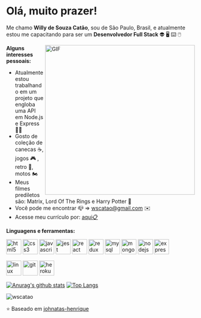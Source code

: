# Olá, muito prazer!

Me chamo **Willy de Souza Catão**, sou de São Paulo, Brasil,  e atualmente estou me capacitando para ser um **Desenvolvedor Full Stack**  :alien: :desktop_computer: :keyboard: :computer_mouse:

<img align="right" alt="GIF" src="https://media.giphy.com/media/gcZxPiUFzoHgA/giphy.gif" width="400px" />

**Alguns interesses pessoais:**

 - Atualmente estou trabalhando em um projeto que engloba uma API em
   Node.js e Express :office_worker:
 - Gosto de coleção de canecas :coffee:, jogos :video_game: , retro :older_man:, motos :motorcycle:
 - Meus filmes prediletos são: Matrix, Lord Of The Rings e Harry Potter :movie_camera:
 - Você pode me encontrar :mailbox_closed: => wscatao@gmail.com :envelope:
 - Acesse meu currículo por: <a href="https://gitconnected.com/wscatao/resume" target="_blank"> aqui:clipboard: </a> 
 
**Linguagens e ferramentas:**  

<p align="left">
  <img src="https://devicons.github.io/devicon/devicon.git/icons/html5/html5-original-wordmark.svg" alt="html5" width="40" height="40"/> 
  <img src="https://devicons.github.io/devicon/devicon.git/icons/css3/css3-original-wordmark.svg" alt="css3" width="40" height="40"/> 
  <img src="https://devicons.github.io/devicon/devicon.git/icons/javascript/javascript-original.svg" alt="javascript" width="40" height="40"/> 
  <img src="https://www.learnstorybook.com/intro-to-storybook/logo-jest.png" alt="jest" width="40" height="40" />
  <img src="https://devicons.github.io/devicon/devicon.git/icons/react/react-original-wordmark.svg" alt="react" width="40" height="40"/> 
  <img src="https://devicons.github.io/devicon/devicon.git/icons/redux/redux-original.svg" alt="redux" width="40" height="40"/> 
  <img src="https://devicons.github.io/devicon/devicon.git/icons/mysql/mysql-original-wordmark.svg" alt="mysql" width="40" height="40"/> 
  <img src="https://devicons.github.io/devicon/devicon.git/icons/mongodb/mongodb-original-wordmark.svg" alt="mongodb" width="40" height="40"/> 
  <img src="https://devicons.github.io/devicon/devicon.git/icons/nodejs/nodejs-original-wordmark.svg" alt="nodejs" width="40" height="40"/> 
  <img src="https://devicons.github.io/devicon/devicon.git/icons/express/express-original-wordmark.svg" alt="express" width="40" height="40"/> 
</p>

<p>
  <img src="https://devicons.github.io/devicon/devicon.git/icons/linux/linux-original.svg" alt="linux" width="40" height="40" />
  <img src="https://devicons.github.io/devicon/devicon.git/icons/git/git-original.svg" alt="git" width="40" height="40"/> 
  <img src="https://devicons.github.io/devicon/devicon.git/icons/heroku/heroku-plain.svg" alt="heroku" width="40" height="40" />
</p>
 
[![Anurag's github stats](https://github-readme-stats.vercel.app/api?username=wscatao&show_icons=true)](https://github.com/anuraghazra/github-readme-stats)
[![Top Langs](https://github-readme-stats.vercel.app/api/top-langs/?username=wscatao)](https://github.com/anuraghazra/github-readme-stats)

<p align="left"> <img src="https://komarev.com/ghpvc/?username=wscatao" alt="wscatao" /> </p>

⭐️ Baseado em [johnatas-henrique](https://github.com/johnatas-henrique/johnatas-henrique)
